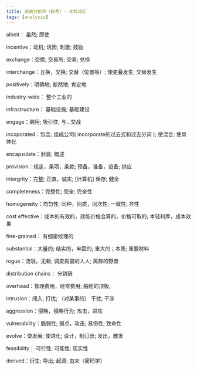 ```yaml
---
title: 系统分析师（软考）--文档词汇
tags: [analysis]
---
```


albeit： 虽然; 即使

incentive：动机; 诱因; 刺激; 鼓励

exchange：交换; 交易所; 交易; 兑换

interchange：互换，交换; 交替（位置等）; 使更叠发生; 交替发生

positively：明确地; 断然地; 肯定地

industry-wide： 整个工业的

infrastructure： 基础设施; 基础建设

engage：聘用; 吸引住; 与…交战

incoporated：包含; 组成公司( incorporate的过去式和过去分词 ); 使混合; 使具体化

encapsulate：封装; 概述

provision：规定，条项，条款; 预备，准备，设备; 供应

intergrity：完整; 正直，诚实; [计算机] 保存; 健全

completeness：完整性; 完全; 完全性

homogeneity：均匀性; 同种，同质，同次性; 一致性; 齐性

cost effective：成本的有效的，效能价格合算的，价格可取的; 本轻利厚，成本效果

fine-grained： 有细密纹理的

substantial：大量的; 结实的，牢固的; 重大的；本质; 重要材料

rogue：流氓，无赖; 调皮捣蛋的人人; 离群的野兽

distribution chains： 分销链

overhead：管理费用，经常费用; 船舱的顶板;

intrusion：闯入; 打扰; （对某事的） 干扰; 干涉

aggression：侵略，侵略行为; 攻击，进攻

vulnerability：脆弱性; 弱点，攻击; 易伤性; 致命性

evolve：使发展; 使进化; 设计，制订出; 发出，散发

feasibility： 可行性; 可能性; 现实性

derived：衍生; 导出; 起源; 由来（密码学）